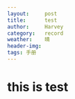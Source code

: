 ```yaml
---
layout:     post
title:      test
author:     Harvey
category:   record
weather:    晴
header-img: 
tags: 手册
---
```


# this is test